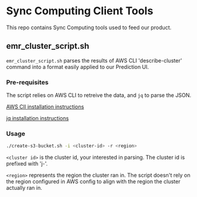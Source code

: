 # Sync Computing Client Tools

This repo contains Sync Computing tools used to feed our product.

## emr_cluster_script.sh

`emr_cluster_script.sh` parses the results of AWS CLI 'describe-cluster' command into a format easily applied to our Prediction UI.

### Pre-requisites

The script relies on AWS CLI to retreive the data, and `jq` to parse the JSON. 

[AWS ClI installation instructions](https://docs.aws.amazon.com/cli/latest/userguide/cli-chap-install.html)

[jq installation instructions](https://stedolan.github.io/jq/download/)

### Usage

```bash
./create-s3-bucket.sh -i <cluster-id> -r <region>
```

`<cluster id>` is the cluster id, your interested in parsing. The cluster id is prefixed with 'j-'.

`<region>` represents the region the cluster ran in. The script doesn't rely on the region configured in AWS config to align with the region the cluster actually ran in.
